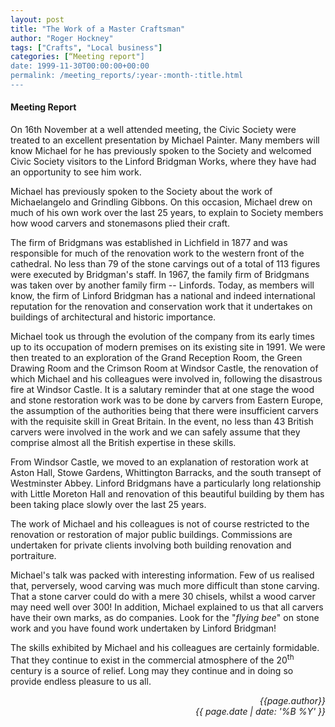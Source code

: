 ```yaml
---
layout: post
title: "The Work of a Master Craftsman"
author: "Roger Hockney"
tags: ["Crafts", "Local business"]
categories: [“Meeting report"]
date: 1999-11-30T00:00:00+00:00
permalink: /meeting_reports/:year-:month-:title.html
---
```

#### Meeting Report ####

On 16th November at a well attended meeting, the Civic Society were treated to an excellent presentation by Michael Painter. Many members will know Michael for he has previously spoken to the Society and welcomed Civic Society visitors to the Linford Bridgman Works, where they have had an opportunity to see him work. 

Michael has previously spoken to the Society about the work of Michaelangelo and Grindling Gibbons. On this occasion, Michael drew on much of his own work over the last 25 years, to explain to Society members how wood carvers and stonemasons plied their craft. 

The firm of Bridgmans was established in Lichfield in 1877 and was responsible for much of the renovation work to the western front of the cathedral. No less than 79 of the stone carvings out of a total of 113 figures were executed by Bridgman's staff. In 1967, the family firm of Bridgmans was taken over by another family firm -- Linfords. Today, as members will know, the firm of Linford Bridgman has a national and indeed international reputation for the renovation and conservation work that it undertakes on buildings of architectural and historic importance. 

Michael took us through the evolution of the company from its early times up to its occupation of modern premises on its existing site in 1991. We were then treated to an exploration of the Grand Reception Room, the Green Drawing Room and the Crimson Room at Windsor Castle, the renovation of which Michael and his colleagues were involved in, following the disastrous fire at Windsor Castle. It is a salutary reminder that at one stage the wood and stone restoration work was to be done by carvers from Eastern Europe, the assumption of the authorities being that there were insufficient carvers with the requisite skill in Great Britain. In the event, no less than 43 British carvers were involved in the work and we can safely assume that they comprise almost all the British expertise in these skills. 

From Windsor Castle, we moved to an explanation of restoration work at Aston Hall, Stowe Gardens, Whittington Barracks, and the south transept of Westminster Abbey. Linford Bridgmans have a particularly long relationship with Little Moreton Hall and renovation of this beautiful building by them has been taking place slowly over the last 25 years. 

The work of Michael and his colleagues is not of course restricted to the renovation or restoration of major public buildings. Commissions are undertaken for private clients involving both building renovation and portraiture. 

Michael's talk was packed with interesting information. Few of us realised that, perversely, wood carving was much more difficult than stone carving. That a stone carver could do with a mere 30 chisels, whilst a wood carver may need well over 300! In addition, Michael explained to us that all carvers have their own marks, as do companies. Look for the "*flying bee*" on stone work and you have found work undertaken by Linford Bridgman! 

The skills exhibited by Michael and his colleagues are certainly formidable. That they continue to exist in the commercial atmosphere of the 20<sup>th</sup> century is a source of relief. Long may they continue and in doing so provide endless pleasure to us all. 

<p align="right"><i> {{page.author}} <br> {{ page.date | date: '%B %Y' }} </i></p>
